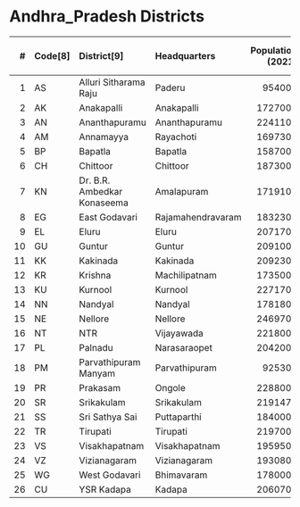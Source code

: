 # Andhra_Pradesh Districts

|   # | Code[8]   | District[9]                 | Headquarters      |   Population (2021) |   Area (km2) |   Density (/km2)[9] |
|----:|:----------|:----------------------------|:------------------|--------------------:|-------------:|--------------------:|
|   1 | AS        | Alluri Sitharama Raju       | Paderu            |              954000 |        12251 |              77.87  |
|   2 | AK        | Anakapalli                  | Anakapalli        |             1727000 |         4292 |             402.38  |
|   3 | AN        | Ananthapuramu               | Ananthapuramu     |             2241100 |        10205 |             219.608 |
|   4 | AM        | Annamayya                   | Rayachoti         |             1697300 |         7954 |             213.389 |
|   5 | BP        | Bapatla                     | Bapatla           |             1587000 |         3829 |             414.47  |
|   6 | CH        | Chittoor                    | Chittoor          |             1873000 |         6855 |             273.23  |
|   7 | KN        | Dr. B.R. Ambedkar Konaseema | Amalapuram        |             1719100 |         2083 |             825.3   |
|   8 | EG        | East Godavari               | Rajamahendravaram |             1832300 |         2561 |             715.46  |
|   9 | EL        | Eluru                       | Eluru             |             2071700 |         6679 |             310.181 |
|  10 | GU        | Guntur                      | Guntur            |             2091000 |         2443 |             855.9   |
|  11 | KK        | Kakinada                    | Kakinada          |             2092300 |         3019 |             693.04  |
|  12 | KR        | Krishna                     | Machilipatnam     |             1735000 |         3775 |             459.602 |
|  13 | KU        | Kurnool                     | Kurnool           |             2271700 |         7980 |             284.67  |
|  14 | NN        | Nandyal                     | Nandyal           |             1781800 |         9682 |             184.032 |
|  15 | NE        | Nellore                     | Nellore           |             2469700 |        10441 |             236     |
|  16 | NT        | NTR                         | Vijayawada        |             2218000 |         3316 |             668.88  |
|  17 | PL        | Palnadu                     | Narasaraopet      |             2042000 |         7298 |             279.8   |
|  18 | PM        | Parvathipuram Manyam        | Parvathipuram     |              925300 |         3659 |             252.88  |
|  19 | PR        | Prakasam                    | Ongole            |             2288000 |        14322 |             160     |
|  20 | SR        | Srikakulam                  | Srikakulam        |             2191471 |         4591 |             477.34  |
|  21 | SS        | Sri Sathya Sai              | Puttaparthi       |             1840000 |         8925 |             206.2   |
|  22 | TR        | Tirupati                    | Tirupati          |             2197000 |         8231 |             241.72  |
|  23 | VS        | Visakhapatnam               | Visakhapatnam     |             1959500 |         1048 |            1869.8   |
|  24 | VZ        | Vizianagaram                | Vizianagaram      |             1930800 |         4122 |             468.41  |
|  25 | WG        | West Godavari               | Bhimavaram        |             1780000 |         2178 |             817.3   |
|  26 | CU        | YSR Kadapa                  | Kadapa            |             2060700 |        11228 |             183.532 |